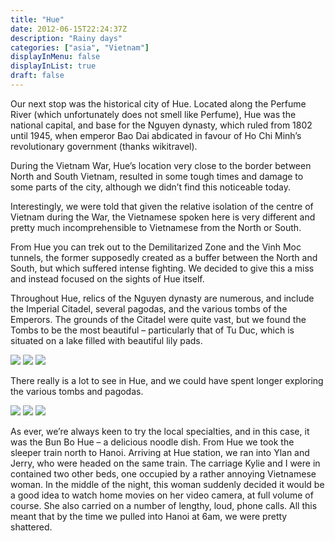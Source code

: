 ```yaml
---
title: "Hue"
date: 2012-06-15T22:24:37Z
description: "Rainy days"
categories: ["asia", "Vietnam"]
displayInMenu: false
displayInList: true
draft: false
---
```


 Our next stop was the historical city of Hue. Located along the Perfume River (which unfortunately does not smell like Perfume), Hue was the national capital, and base for the Nguyen dynasty, which ruled from 1802 until 1945, when emperor Bao Dai abdicated in favour of Ho Chi Minh’s revolutionary government (thanks wikitravel).

During the Vietnam War, Hue’s location very close to the border between North and South Vietnam, resulted in some tough times and damage to some parts of the city, although we didn’t find this noticeable today.  

Interestingly, we were told that given the relative isolation of the centre of Vietnam during the War, the Vietnamese spoken here is very different and pretty much incomprehensible to Vietnamese from the North or South.

From Hue you can trek out to the Demilitarized Zone and the Vinh Moc tunnels, the former supposedly created as a buffer between the North and South, but which suffered intense fighting.  We decided to give this a miss and instead focused on the sights of Hue itself.

Throughout Hue, relics of the Nguyen dynasty are numerous, and include the Imperial Citadel, several pagodas, and the various tombs of the Emperors. The grounds of the Citadel were quite vast, but we found the Tombs to be the most beautiful – particularly that of Tu Duc, which is situated on a lake filled with beautiful lily pads. 

![](/hue/hue1.jpg)
![](/hue/hue2.jpg)
![](/hue/hue3.jpg)

There really is a lot to see in Hue, and we could have spent longer exploring the various tombs and pagodas.

![](/hue/hue4.jpg)
![](/hue/hue5.jpg)
![](/hue/hue6.jpg)

 As ever, we’re always keen to try the local specialties, and in this case, it was the Bun Bo Hue – a delicious noodle dish.
From Hue we took the sleeper train north to Hanoi. Arriving at Hue station, we ran into Ylan and Jerry, who were headed on the same train. The carriage Kylie and I were in contained two other beds, one occupied by a rather annoying Vietnamese woman. In the middle of the night, this woman suddenly decided it would be a good idea to watch home movies on her video camera, at full volume of course. She also carried on a number of lengthy, loud, phone calls. All this meant that by the time we pulled into Hanoi at 6am, we were pretty shattered. 
